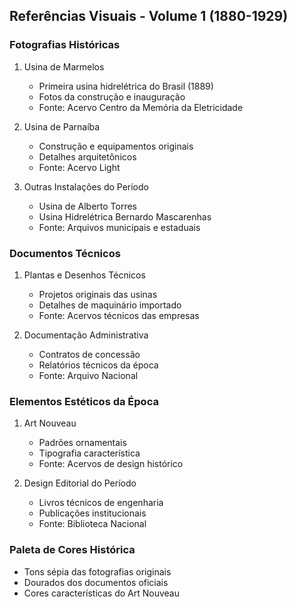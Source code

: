 ## Referências Visuais - Volume 1 (1880-1929)

### Fotografias Históricas
1. Usina de Marmelos
   - Primeira usina hidrelétrica do Brasil (1889)
   - Fotos da construção e inauguração
   - Fonte: Acervo Centro da Memória da Eletricidade

2. Usina de Parnaíba
   - Construção e equipamentos originais
   - Detalhes arquitetônicos
   - Fonte: Acervo Light

3. Outras Instalações do Período
   - Usina de Alberto Torres
   - Usina Hidrelétrica Bernardo Mascarenhas
   - Fonte: Arquivos municipais e estaduais

### Documentos Técnicos
1. Plantas e Desenhos Técnicos
   - Projetos originais das usinas
   - Detalhes de maquinário importado
   - Fonte: Acervos técnicos das empresas

2. Documentação Administrativa
   - Contratos de concessão
   - Relatórios técnicos da época
   - Fonte: Arquivo Nacional

### Elementos Estéticos da Época
1. Art Nouveau
   - Padrões ornamentais
   - Tipografia característica
   - Fonte: Acervos de design histórico

2. Design Editorial do Período
   - Livros técnicos de engenharia
   - Publicações institucionais
   - Fonte: Biblioteca Nacional

### Paleta de Cores Histórica
- Tons sépia das fotografias originais
- Dourados dos documentos oficiais
- Cores características do Art Nouveau 